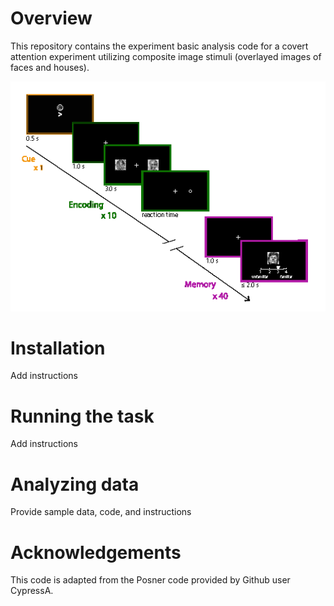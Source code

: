 # Overview

This repository contains the experiment basic analysis code for a covert attention experiment utilizing composite image stimuli (overlayed images of faces and houses).

![Hypertools example](figs/attn_task.png)

# Installation

Add instructions

# Running the task

Add instructions

# Analyzing data

Provide sample data, code, and instructions

# Acknowledgements

This code is adapted from the Posner code provided by Github user CypressA.
